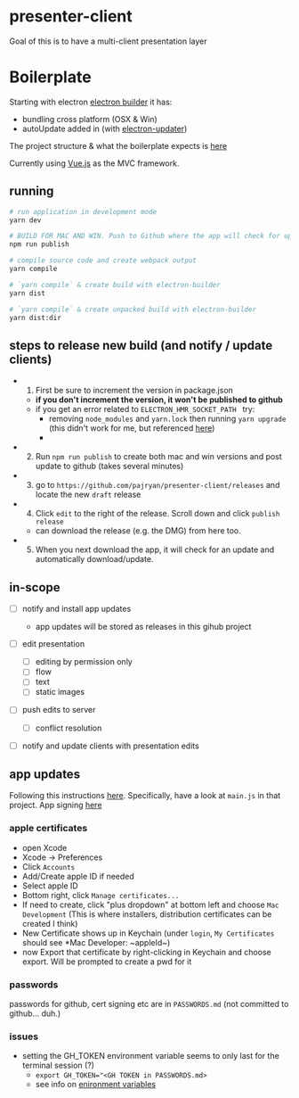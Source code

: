 
 # presenter-client
Goal of this is to have a multi-client presentation layer

# Boilerplate
Starting with electron [electron builder](https://github.com/electron-userland/electron-builder)
it has:
 - bundling cross platform (OSX & Win)
 - autoUpdate added in (with [electron-updater](https://www.electron.build/auto-update))

The project structure & what the boilerplate expects is [here](https://webpack.electron.build/project-structure)

Currently using [Vue.js](https://vuejs.org/v2/guide/index.html) as the MVC framework.

## running
```bash
# run application in development mode
yarn dev

# BUILD FOR MAC AND WIN. Push to Github where the app will check for updates automatically.
npm run publish

# compile source code and create webpack output
yarn compile

# `yarn compile` & create build with electron-builder
yarn dist

# `yarn compile` & create unpacked build with electron-builder
yarn dist:dir
```

## steps to release new build (and notify / update clients)
 - 1. First be sure to increment the version in package.json
    - **if you don't increment the version, it won't be published to github**
    - if you get an error related to `ELECTRON_HMR_SOCKET_PATH ` try:
        - removing `node_modules` and `yarn.lock` then running `yarn upgrade` (this didn't work for me, but referenced [here](https://github.com/electron-userland/electron-webpack/issues/58))
        - 
 - 2. Run `npm run publish` to create both mac and win versions and post update to github (takes several minutes)
 - 3. go to `https://github.com/pajryan/presenter-client/releases` and locate the new `draft` release
 - 4. Click `edit` to the right of the release. Scroll down and click `publish release`
    - can download the release (e.g. the DMG) from here too.
 - 5. When you next download the app, it will check for an update and automatically download/update.


## in-scope
 - [ ] notify and install app updates
     - app updates will be stored as releases in this gihub project
 - [ ] edit presentation
     - [ ] editing by permission only
     - [ ] flow
     - [ ] text
     - [ ] static images
 - [ ] push edits to server
     - [ ] conflict resolution
 - [ ] notify and update clients with presentation edits


## app updates
Following this instructions [here](https://github.com/iffy/electron-updater-example).  Specifically, have a look at `main.js` in that project.
App signing [here](https://help.apple.com/xcode/mac/current/#/dev3a05256b8)


### apple certificates
 - open Xcode
 - Xcode -> Preferences
 - Click `Accounts`
 - Add/Create apple ID if needed
 - Select apple ID
 - Bottom right, click `Manage certificates...`
 - If need to create, click "plus dropdown" at bottom left and choose `Mac Development` (This is where installers, distribution certificates can be created I think)
 - New Certificate shows up in Keychain (under `login`, `My Certificates` should see *Mac Developer: ~appleId~)
 - now Export that certificate by right-clicking in Keychain and choose export. Will be prompted to create a pwd for it

 ### passwords
 passwords for github, cert signing etc are in `PASSWORDS.md` (not committed to github... duh.)

 ### issues
  - setting the GH_TOKEN environment variable seems to only last for the terminal session (?)
    - `export GH_TOKEN="<GH TOKEN in PASSWORDS.md>`
    - see info on [enironment variables](https://medium.com/@himanshuagarwal1395/setting-up-environment-variables-in-macos-sierra-f5978369b255)